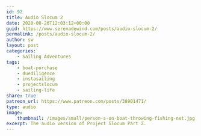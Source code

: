 ```yaml
---
id: 92
title: Audio Slocum 2
date: 2020-08-26T12:03:12+00:00
guid: https://www.serenadewind.com/posts/audio-slocum-2/
permalink: /posts/audio-slocum-2/
author: sw
layout: post
categories:
    - Sailing Adventures
tags:
    - boat-purchase
    - duediligence
    - instasailing
    - projectslocum
    - sailing-life
share: true
patreon_url: https://www.patreon.com/posts/38901471/
type: audio
image:
    thumbnail: /images/small/person-s-on-boat-throwing-fishing-net.jpg 
excerpt: The audio version of Project Slocum Part 2.
---
```

